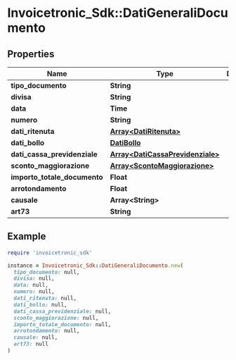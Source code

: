 # Invoicetronic_Sdk::DatiGeneraliDocumento

## Properties

| Name | Type | Description | Notes |
| ---- | ---- | ----------- | ----- |
| **tipo_documento** | **String** |  | [optional] |
| **divisa** | **String** |  | [optional] |
| **data** | **Time** |  | [optional] |
| **numero** | **String** |  | [optional] |
| **dati_ritenuta** | [**Array&lt;DatiRitenuta&gt;**](DatiRitenuta.md) |  | [optional] |
| **dati_bollo** | [**DatiBollo**](DatiBollo.md) |  | [optional] |
| **dati_cassa_previdenziale** | [**Array&lt;DatiCassaPrevidenziale&gt;**](DatiCassaPrevidenziale.md) |  | [optional] |
| **sconto_maggiorazione** | [**Array&lt;ScontoMaggiorazione&gt;**](ScontoMaggiorazione.md) |  | [optional] |
| **importo_totale_documento** | **Float** |  | [optional] |
| **arrotondamento** | **Float** |  | [optional] |
| **causale** | **Array&lt;String&gt;** |  | [optional] |
| **art73** | **String** |  | [optional] |

## Example

```ruby
require 'invoicetronic_sdk'

instance = Invoicetronic_Sdk::DatiGeneraliDocumento.new(
  tipo_documento: null,
  divisa: null,
  data: null,
  numero: null,
  dati_ritenuta: null,
  dati_bollo: null,
  dati_cassa_previdenziale: null,
  sconto_maggiorazione: null,
  importo_totale_documento: null,
  arrotondamento: null,
  causale: null,
  art73: null
)
```

